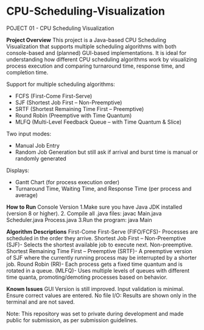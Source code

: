 # CPU-Scheduling-Visualization
POJECT 01 - CPU Scheduling Visualization

**Project Overview**
This project is a Java-based CPU Scheduling Visualization that supports multiple scheduling algorithms with both console-based and (planned) GUI-based implementations. It is ideal for understanding how different CPU scheduling algorithms work by visualizing process execution and comparing turnaround time, response time, and completion time.

Support for multiple scheduling algorithms:
  - FCFS (First-Come First-Serve)
  - SJF (Shortest Job First – Non-Preemptive)
  - SRTF (Shortest Remaining Time First – Preemptive)
  - Round Robin (Preemptive with Time Quantum)
  - MLFQ (Multi-Level Feedback Queue – with Time Quantum & Slice)

Two input modes:
  - Manual Job Entry 
  - Random Job Generation but still ask if arrival and burst time is manual or randomly generated

Displays:
  - Gantt Chart (for process execution order)
  - Turnaround Time, Waiting Time, and Response Time (per process and average)
 
**How to Run**
  Console Version
  1.Make sure you have Java JDK installed (version 8 or higher).
  2. Compile all .java files:
  javac Main.java Scheduler.java Process.java
  3.Run the program:
  java Main

  **Algorithm Descriptions**
First-Come First-Serve (FIFO/FCFS)-	Processes are scheduled in the order they arrive.
Shortest Job First – Non-Preemptive (SJF)-	Selects the shortest available job to execute next. Non-preemptive.
Shortest Remaining Time First – Preemptive (SRTF)-	A preemptive version of SJF where the currently running process may be interrupted by a shorter job.
Round Robin (RR)-	Each process gets a fixed time quantum and is rotated in a queue.
(MLFQ)-	Uses multiple levels of queues with different time quanta, promoting/demoting processes based on behavior.

**Known Issues**
GUI Version is still improved.
Input validation is minimal. Ensure correct values are entered.
No file I/O: Results are shown only in the terminal and are not saved.

Note: This repository was set to private during development and made public for submission, as per submission guidelines.

  

